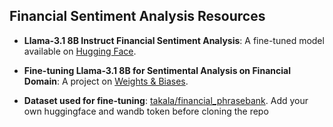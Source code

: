 ## Financial Sentiment Analysis Resources

- **Llama-3.1 8B Instruct Financial Sentiment Analysis**: A fine-tuned model available on [Hugging Face](https://huggingface.co/kajuyerim/Llama-3.1-8B-Instruct-Financial-Sentiment-Analysis).

- **Fine-tuning Llama-3.1 8B for Sentimental Analysis on Financial Domain**: A project on [Weights & Biases](https://wandb.ai/kajuyerim-bo-azi-i-niversitesi/Fine%20tuning%20LLama3.1%208b%20for%20Sentimental%20Analysis%20on%20Financial%20Domain?nw=nwuserkajuyerim).

- **Dataset used for fine-tuning**: [takala/financial_phrasebank](https://huggingface.co/datasets/takala/financial_phrasebank).
Add your own huggingface and wandb token before cloning the repo
